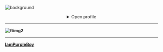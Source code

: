 ![background](https://github.com/user-attachments/assets/15433482-cfda-42ad-91cb-934bde053b60)

<details align="middle">
<summary>Open profile</summary>
<br />  

<h2>Desarrollo Web y Aplicaciones Digitales</h2>
<details>
<h3 align="center"><b>Languages  & CMS </h3>
<p align="center"> 
<a href="https://www.w3schools.com/java/" target="_blank">
  <img src="https://github.com/user-attachments/assets/22d5f469-9395-405b-9a1d-59975a8172ef" alt="java" width="40" height="40"/> 
</a>
<a href="https://www.w3shools.com/python/" target="_blank"> 
  <img src="https://github.com/user-attachments/assets/4a1367cb-e8da-405e-b936-5a434056e8a2" alt="python" width="40" height="40"/> 
</a>
<a href="https://www.w3schools.com/php/" target="_blank"> 
  <img src="https://github.com/user-attachments/assets/7d573cab-5ed3-49eb-b002-16f4cecf85bc" alt="php" width="40" height="40"/>  
</a>
<a href="https://www.w3schools.com/js/" target="_blank"> 
  <img src="https://github.com/user-attachments/assets/6a3796a6-d771-4ffc-8f1e-fc8050902018" alt="javascript" width="35" height="35"/> 
</a>
<a href="https://www.w3schools.com/cpp/" target="_blank"> 
  <img src="https://github.com/user-attachments/assets/f50f26b7-9399-4b83-8aad-46b992399eb0" alt="cplusplus" width="40" height="40"/> 
</a> 
  <br>
  <a href="https://wordpress.com/es/" target="_blank"> 
    <img src="https://github.com/user-attachments/assets/f9c25ccf-903d-40b5-a5dd-1a1b78cb2fa4" alt="WordPress" width="45" height="45"/> 
  </a>
  <a href="https://www.joomla.org/" target="_blank"> 
    <img src="https://github.com/user-attachments/assets/dbdb9559-63ca-44da-ae56-cf898d5bb220" alt="Joomla" width="45" height="45"/> 
  </a>
</p>

<h3 align="center"><b>Frameworks & SGBD</h3>
<p align="center"> 
  <a href="https://angular.dev/" target="_blank"> 
    <img src="https://github.com/user-attachments/assets/bfdaa4fb-5ff5-4cf9-a0ec-ef71b80a8365" alt="Angular" width="40" height="40"/> 
  </a>
  <a href="https://www.djangoproject.com/" target="_blank"> 
    <img src="https://github.com/user-attachments/assets/c69fd106-2355-47c6-beba-03885eacd80d" alt="Django" width="45" height="45"/> 
  </a>
    <a href="https://getbootstrap.com/" target="_blank"> 
    <img src="https://github.com/user-attachments/assets/98022756-21d0-4a5a-af0b-8f0c2ba13c44" alt="Bootstrap" width="50" height="45"/> 
  </a>
  <a href="https://developer.android.com/" target="_blank"> 
    <img src="https://github.com/user-attachments/assets/c21b71e9-3a85-42cb-affd-450ce5f107f2" alt="Android Studio" width="70" height="50"/> 
  </a>
  <br>
   <a href="https://www.apachefriends.org/es/index.html" target="_blank"> 
    <img src="https://github.com/user-attachments/assets/7230ac8f-480e-423d-923b-07bec1c47fc2" alt="XAMPP" width="40" height="40"/> 
  </a>

   <a href="https://www.mongodb.com/es" target="_blank"> 
    <img src="https://github.com/user-attachments/assets/11147099-718a-489a-a5f1-a91da9f07979" alt="MongoDB" width="75" height="40"/> 
  </a>

</p>
<br />
</details>
<h2>Innovación con Tecnologías 4.0</h2>

[comment]: <> (Extend Catistics)
[comment]: <> (Extend Catistics)
<details>
<p align="center"> 
  <a href="https://www.arduino.cc/en/software" target="_blank"> 
    <img src="https://github.com/user-attachments/assets/6e6d20a0-0555-40b8-ba0d-6f0900f6fe0e" alt="Arduino IDE" width="50" height="50"/> 
  </a>
  <a href="https://www.arduino.cc/en/software" target="_blank"> 
    <img src="https://github.com/user-attachments/assets/6e6d20a0-0555-40b8-ba0d-6f0900f6fe0e" alt="Arduino IDE" width="50" height="50"/> 
  </a>
</p>
</details>

</details>

</details>

---


![ftimg2](https://github.com/user-attachments/assets/7fbe154a-74cb-45c5-9cc4-9859689ecb8f)


------
[IamPurpleBoy](https://github.com/IamPurpleBoy)
